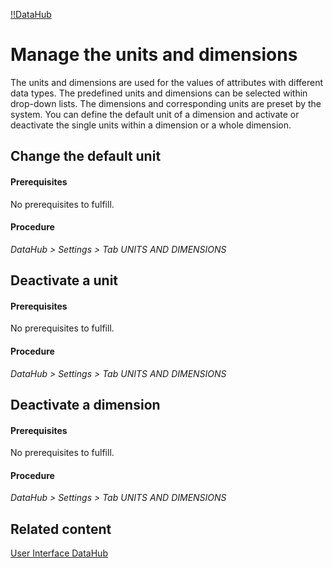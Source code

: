 [!!DataHub](DataHub)

[comment]: <> (When will I be able to do something in this tab? If not -> delete document for now)

# Manage the units and dimensions

The units and dimensions are used for the values of attributes with different data types. The predefined units and dimensions can be selected within drop-down lists. The dimensions and corresponding units are preset by the system. You can define the default unit of a dimension and activate or deactivate the single units within a dimension or a whole dimension.

[comment]: <> (Not yet possible - should change)

## Change the default unit

#### Prerequisites

No prerequisites to fulfill.

#### Procedure
*DataHub > Settings > Tab UNITS AND DIMENSIONS*

[comment]: <> (to be completed)



## Deactivate a unit

#### Prerequisites

No prerequisites to fulfill.

#### Procedure
*DataHub > Settings > Tab UNITS AND DIMENSIONS*

[comment]: <> (to be completed)



## Deactivate a dimension

#### Prerequisites

No prerequisites to fulfill.

#### Procedure
*DataHub > Settings > Tab UNITS AND DIMENSIONS*

[comment]: <> (to be completed)


## Related content

[User Interface DataHub](/DataHub/UserInterface/02g_UnitsDimensions.md)
